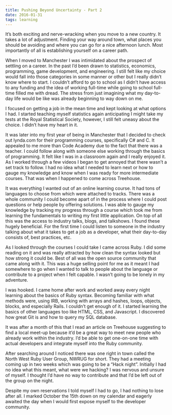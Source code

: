 ```yaml
---
title: Pushing Beyond Uncertainty - Part 2
date: 2016-01-31
tags: learning
---
```


It’s both exciting and nerve-wracking when you move to a new country. It takes a lot of adjustment. Finding your way around town, what places you should be avoiding and where you can go for a nice afternoon lunch.  Most importantly of all is establishing yourself on a career path. 

When I moved to Manchester I was intimidated about the prospect of settling on a career. In the past I’d been drawn to statistics, economics, programming, game development, and engineering. I still felt like my choice would fall into those categories in some manner or other but I really didn’t know where to start. I couldn’t afford to go to school as I didn’t have access to any funding and the idea of working full-time while going to school full-time filled me with dread. The stress from just imagining what my day-to-day life would be like was already beginning to way down on me.   

I focused on getting a job in the mean time and kept looking at what options I had. I started teaching myself statistics again anticipating I might take my tests at the Royal Statistical Society, however, I still felt uneasy about the choice. I didn’t have my heart in it. 

It was later into my first year of being in Manchester that I decided to check out lynda.com for their programming courses, specifically C# and C. It appealed to me more than Code Academy due to the fact that there was a teacher. I could follow along with someone else working through the basics of programming. It felt like I was in a classroom again and I really enjoyed it. As I worked through a few videos I began to get annoyed that there wasn’t a set track to follow. I had no idea what I needed to learn next or how to gauge my knowledge and know when I was ready for more intermediate courses. That was when I happened to come across Treehouse.   

It was everything I wanted out of an online learning course. It had tons of languages to choose from which were attached to tracks. There was a whole community I could become apart of in the process where I could post questions or help people by offering solutions. I was able to gauge my knowledge by tracking my progress through a course which took me from learning the fundamentals to writing my first little application.  On top of all this was the access to industry talks, blogs, and talkshows. I found these hugely beneficial. For the first time I could listen to someone in the industry talking about what it takes to get a job as a developer, what their day-to-day consists of, best practices, etc. 

As I looked through the courses I could take I came across Ruby. I did some reading on it and was really attracted by how clean the syntax looked but how strong it could be. Best of all was the open source community that came along with it. This was a huge selling point for me as it meant I had somewhere to go when I wanted to talk to people about the language or contribute to a project when I felt capable. I wasn’t going to be lonely in my adventure. 

I was hooked. I came home after work and worked away every night learning about the basics of Ruby syntax. Becoming familiar with what methods were, using IRB, working with arrays and hashes, loops, objects, blocks, and especially Rails. I couldn’t get enough of it. I started learning the basics of other languages too like HTML, CSS, and Javascript. I discovered how great Git is and how to query my SQL database.   

It was after a month of this that I read an article on Treehouse suggesting to find a local meet-up because it’d be a great way to meet new people who already work within the industry. I’d be able to get one-on-one time with actual developers and integrate myself into the Ruby community.   

After searching around I noticed there was one right in town called the North West Ruby User Group, NWRUG for short. They had a meeting coming up in two weeks which was going to be a “Hack night”. Initially I had no idea what this meant, what were we hacking? I was nervous and unsure of myself. I thought I’d have no way to contribute and that I’d be left out of the group on the night. 

Despite my own reservations I told myself I had to go, I had nothing to lose after all. I marked October the 15th down on my calendar and eagerly awaited the day when I would first expose myself to the developer community.
